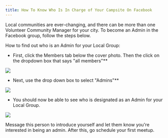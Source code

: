 ```yaml
---
title: How To Know Who Is In Charge of Your Campsite On Facebook
---
```

Local communities are ever-changing, and there can be more than one Volunteer Community Manager for your city. To become an Admin in the Facebook group, follow the steps below.

How to find out who is an Admin for your Local Group:

*   First, click the Members tab below the cover photo. Then the click on the dropdown box that says "all members"**

![](//discourse-user-assets.s3.amazonaws.com/original/2X/c/cc32710a88436219ac4a02a31e57de577830082b.png)

*   Next, use the drop down box to select "Admins"**

![](//discourse-user-assets.s3.amazonaws.com/original/2X/c/ca28d984d4ec86bb9fb40326da1c9bb1151ab77c.png)

*   You should now be able to see who is designated as an Admin for your Local Group.

![](//discourse-user-assets.s3.amazonaws.com/original/2X/9/946354dab087e439a810937de4332ad5e231ccf2.png)

Message this person to introduce yourself and let them know you're interested in being an admin. After this, go schedule your first meetup.